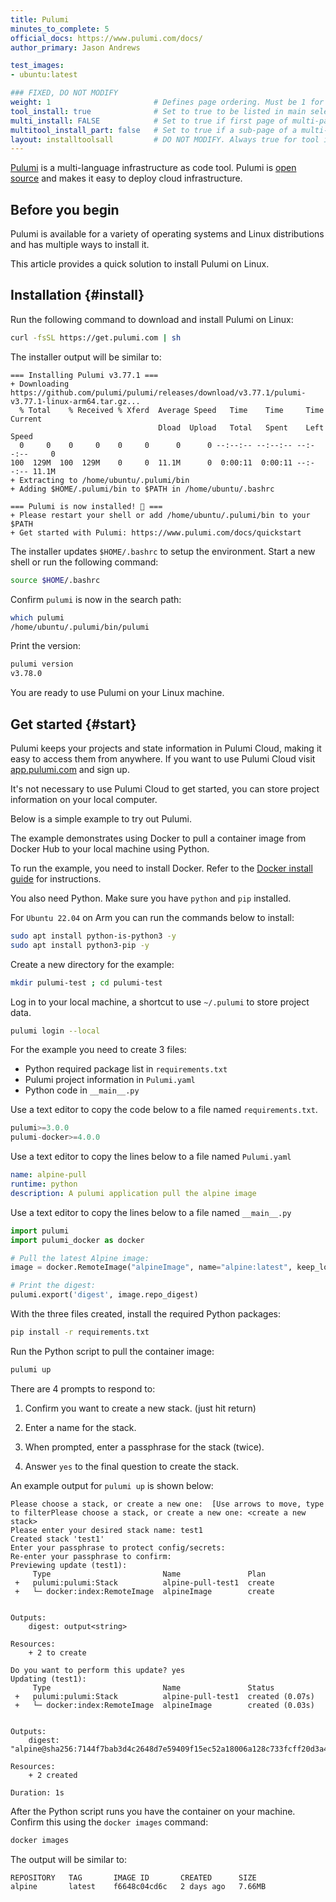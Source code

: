 ```yaml
---
title: Pulumi
minutes_to_complete: 5
official_docs: https://www.pulumi.com/docs/
author_primary: Jason Andrews

test_images:
- ubuntu:latest

### FIXED, DO NOT MODIFY
weight: 1                       # Defines page ordering. Must be 1 for first (or only) page.
tool_install: true              # Set to true to be listed in main selection page, else false
multi_install: FALSE            # Set to true if first page of multi-page article, else false
multitool_install_part: false   # Set to true if a sub-page of a multi-page article, else false
layout: installtoolsall         # DO NOT MODIFY. Always true for tool install articles
---
```


[Pulumi](https://www.pulumi.com/) is a multi-language infrastructure as code tool. Pulumi is [open source](https://github.com/pulumi/pulumi) and makes it easy to deploy cloud infrastructure.

## Before you begin

Pulumi is available for a variety of operating systems and Linux distributions and has multiple ways to install it.

This article provides a quick solution to install Pulumi on Linux.

## Installation {#install}

Run the following command to download and install Pulumi on Linux:

```bash
curl -fsSL https://get.pulumi.com | sh
```

The installer output will be similar to:

```output
=== Installing Pulumi v3.77.1 ===
+ Downloading https://github.com/pulumi/pulumi/releases/download/v3.77.1/pulumi-v3.77.1-linux-arm64.tar.gz...
  % Total    % Received % Xferd  Average Speed   Time    Time     Time  Current
                                 Dload  Upload   Total   Spent    Left  Speed
  0     0    0     0    0     0      0      0 --:--:-- --:--:-- --:--:--     0
100  129M  100  129M    0     0  11.1M      0  0:00:11  0:00:11 --:--:-- 11.1M
+ Extracting to /home/ubuntu/.pulumi/bin
+ Adding $HOME/.pulumi/bin to $PATH in /home/ubuntu/.bashrc

=== Pulumi is now installed! 🍹 ===
+ Please restart your shell or add /home/ubuntu/.pulumi/bin to your $PATH
+ Get started with Pulumi: https://www.pulumi.com/docs/quickstart
```

The installer updates `$HOME/.bashrc` to setup the environment. Start a new shell or run the following command:

```bash
source $HOME/.bashrc
```

Confirm `pulumi` is now in the search path:

```bash { env_source="~/.bashrc" output_lines = "2"}
which pulumi
/home/ubuntu/.pulumi/bin/pulumi
```

Print the version:

```bash { env_source="~/.bashrc" output_lines = "2"}
pulumi version
v3.78.0
```

You are ready to use Pulumi on your Linux machine.

## Get started {#start}

Pulumi keeps your projects and state information in Pulumi Cloud, making it easy to access them from anywhere. If you want to use Pulumi Cloud visit [app.pulumi.com](https://app.pulumi.com/) and sign up. 

It's not necessary to use Pulumi Cloud to get started, you can store project information on your local computer. 

Below is a simple example to try out Pulumi.

The example demonstrates using Docker to pull a container image from Docker Hub to your local machine using Python. 

To run the example, you need to install Docker. Refer to the [Docker install guide](/install-guides/docker/) for instructions. 

You also need Python. Make sure you have `python` and `pip` installed. 

For `Ubuntu 22.04` on Arm you can run the commands below to install:

```bash { env_source="~/.bashrc" }
sudo apt install python-is-python3 -y
sudo apt install python3-pip -y
```

Create a new directory for the example:

```bash { env_source="~/.bashrc" }
mkdir pulumi-test ; cd pulumi-test
```

Log in to your local machine, a shortcut to use `~/.pulumi` to store project data. 

```bash { env_source="~/.bashrc" }
pulumi login --local
```

For the example you need to create 3 files:
- Python required package list in `requirements.txt`
- Pulumi project information in `Pulumi.yaml`
- Python code in `__main__.py`

Use a text editor to copy the code below to a file named `requirements.txt`.

```python
pulumi>=3.0.0
pulumi-docker>=4.0.0
```

Use a text editor to copy the lines below to a file named `Pulumi.yaml`

```yaml
name: alpine-pull
runtime: python
description: A pulumi application pull the alpine image
```

Use a text editor to copy the lines below to a file named `__main__.py`

```python
import pulumi
import pulumi_docker as docker

# Pull the latest Alpine image:
image = docker.RemoteImage("alpineImage", name="alpine:latest", keep_locally=True)

# Print the digest:
pulumi.export('digest', image.repo_digest)
```

With the three files created, install the required Python packages:

```bash { env_source="~/.bashrc" }
pip install -r requirements.txt
```

Run the Python script to pull the container image:

```bash { env_source="~/.bashrc" }
pulumi up
```

There are 4 prompts to respond to:

1. Confirm you want to create a new stack. (just hit return)

2. Enter a name for the stack.

3. When prompted, enter a passphrase for the stack (twice). 

4. Answer `yes` to the final question to create the stack. 

An example output for `pulumi up` is shown below:

```output
Please choose a stack, or create a new one:  [Use arrows to move, type to filterPlease choose a stack, or create a new one: <create a new stack>
Please enter your desired stack name: test1
Created stack 'test1'
Enter your passphrase to protect config/secrets: 
Re-enter your passphrase to confirm: 
Previewing update (test1):
     Type                         Name               Plan       
 +   pulumi:pulumi:Stack          alpine-pull-test1  create     
 +   └─ docker:index:RemoteImage  alpineImage        create     


Outputs:
    digest: output<string>

Resources:
    + 2 to create

Do you want to perform this update? yes
Updating (test1):
     Type                         Name               Status              
 +   pulumi:pulumi:Stack          alpine-pull-test1  created (0.07s)     
 +   └─ docker:index:RemoteImage  alpineImage        created (0.03s)     


Outputs:
    digest: "alpine@sha256:7144f7bab3d4c2648d7e59409f15ec52a18006a128c733fcff20d3a4a54ba44a"

Resources:
    + 2 created

Duration: 1s

```

After the Python script runs you have the container on your machine. Confirm this using the `docker images` command:

```bash
docker images
```

The output will be similar to:

```output
REPOSITORY   TAG       IMAGE ID       CREATED      SIZE
alpine       latest    f6648c04cd6c   2 days ago   7.66MB
```

